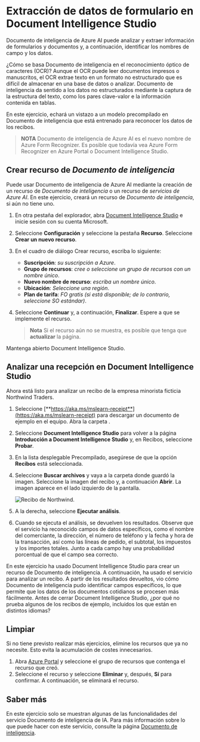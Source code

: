 # Extracción de datos de formulario en Document Intelligence Studio

Documento de inteligencia de Azure AI puede analizar y extraer información de formularios y documentos y, a continuación, identificar los nombres de campo y los datos. 

¿Cómo se basa Documento de inteligencia en el reconocimiento óptico de caracteres (OCR)? Aunque el OCR puede leer documentos impresos o manuscritos, el OCR extrae texto en un formato no estructurado que es difícil de almacenar en una base de datos o analizar. Documento de inteligencia da sentido a los datos no estructurados mediante la captura de la estructura del texto, como los pares clave-valor e la información contenida en tablas. 

En este ejercicio, echará un vistazo a un modelo precompilado en Documento de inteligencia que está entrenado para reconocer los datos de los recibos. 

> **NOTA** Documento de inteligencia de Azure AI es el nuevo nombre de Azure Form Recognizer. Es posible que todavía vea Azure Form Recognizer en Azure Portal o Document Intelligence Studio.

## Crear recurso de *Documento de inteligencia*

Puede usar Documento de inteligencia de Azure AI mediante la creación de un recurso de *Documento de inteligencia* o un recurso de *servicios de Azure AI*. En este ejercicio, creará un recurso de *Documento de inteligencia*, si aún no tiene uno.

1. En otra pestaña del explorador, abra [Document Intelligence Studio](https://formrecognizer.appliedai.azure.com/studio) e inicie sesión con su cuenta Microsoft.
1. Seleccione **Configuración** y seleccione la pestaña **Recurso**. Seleccione **Crear un nuevo recurso**.
1. En el cuadro de diálogo Crear recurso, escriba lo siguiente:
    - **Suscripción**: *su suscripción a Azure*.
    - **Grupo de recursos**: *cree o seleccione un grupo de recursos con un nombre único*.
    - **Nuevo nombre de recurso**: *escriba un nombre único*.
    - **Ubicación**: *Seleccione una región*.
    - **Plan de tarifa**: *FO gratis (si está disponible; de lo contrario, seleccione SO estándar)*.
1. Seleccione **Continuar** y, a continuación, **Finalizar**. Espere a que se implemente el recurso.

    >**Nota** Si el recurso aún no se muestra, es posible que tenga que **actualizar** la página.

Mantenga abierto Document Intelligence Studio.

## Analizar una recepción en Document Intelligence Studio

Ahora está listo para analizar un recibo de la empresa minorista ficticia Northwind Traders.

1. Seleccione [**https://aka.ms/mslearn-receipt**](https://aka.ms/mslearn-receipt) para descargar un documento de ejemplo en el equipo. Abra la carpeta . 
1. Seleccione **Document Intelligence Studio** para volver a la página **Introducción a Document Intelligence Studio** y, en Recibos, seleccione **Probar**.
1. En la lista desplegable Precompilado, asegúrese de que la opción **Recibos** está seleccionada.
1. Seleccione **Buscar archivos** y vaya a la carpeta donde guardó la imagen. Seleccione la imagen del recibo y, a continuación **Abrir**. La imagen aparece en el lado izquierdo de la pantalla.

    ![Recibo de Northwind.](media/document-intelligence/northwind-receipt.jpg)

1. A la derecha, seleccione **Ejecutar análisis**.
1. Cuando se ejecuta el análisis, se devuelven los resultados. Observe que el servicio ha reconocido campos de datos específicos, como el nombre del comerciante, la dirección, el número de teléfono y la fecha y hora de la transacción, así como las líneas de pedido, el subtotal, los impuestos y los importes totales. Junto a cada campo hay una probabilidad porcentual de que el campo sea correcto.

En este ejercicio ha usado Document Intelligence Studio para crear un recurso de Documento de inteligencia. A continuación, ha usado el servicio para analizar un recibo. A partir de los resultados devueltos, vio cómo Documento de inteligencia pudo identificar campos específicos, lo que permite que los datos de los documentos cotidianos se procesen más fácilmente. Antes de cerrar Document Intelligence Studio, ¿por qué no prueba algunos de los recibos de ejemplo, incluidos los que están en distintos idiomas?

## Limpiar

Si no tiene previsto realizar más ejercicios, elimine los recursos que ya no necesite. Esto evita la acumulación de costes innecesarios.

1. Abra [Azure Portal]( https://portal.azure.com) y seleccione el grupo de recursos que contenga el recurso que creó.
1. Seleccione el recurso y seleccione **Eliminar** y, después, **Sí** para confirmar. A continuación, se eliminará el recurso.

## Saber más

En este ejercicio solo se muestran algunas de las funcionalidades del servicio Documento de inteligencia de IA. Para más información sobre lo que puede hacer con este servicio, consulte la página [Documento de inteligencia](https://learn.microsoft.com/azure/ai-services/document-intelligence/overview?view=doc-intel-3.1.0).
